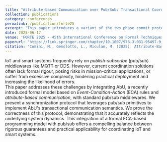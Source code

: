 ```yaml
---
title: "Attribute-based Communication over Pub/Sub: Transactional Coordination for Smart Systems"
collection: publications
category: conferences
permalink: /publication/forte25
excerpt: "This paper introduces a variant of the two phase commit protocol for implementing AbU's transactional semantics on a generic publisher/subscriber middleware."
date: 2025-06-17
venue: 'FORTE 2025 - 45th International Conference on Formal Techniques for Distributed Objects, Components, and Systems'
paperurl: 'https://link.springer.com/chapter/10.1007/978-3-031-95497-9_6'
citation: 'Comini, M., Gemolotto, L., Miculan, M. (2025). Attribute-Based Communication over Pub/Sub: Transactional Coordination for Smart Systems. In: Ferreira, C., Mezzina, C.A. (eds) Formal Techniques for Distributed Objects, Components, and Systems. FORTE 2025. Lecture Notes in Computer Science, vol 15732. Springer, Cham. https://doi.org/10.1007/978-3-031-95497-9_6'
---
```


IoT and smart systems frequently rely on _publish-subscribe_ (pub/sub) middlewares like MQTT or DDS. 
 However, current coordination solutions often lack formal rigour, posing risks in mission-critical applications, or suffer from excessive complexity, hindering practical deployment and increasing the likelihood of errors.  
This paper addresses these challenges by integrating AbU, a recently introduced formal model based on _Event-Condition-Action_ (ECA) rules and _attribute-based communication_, with standard pub/sub middlewares.  We present a synchronization protocol that leverages pub/sub primitives to implement AbU's transactional communication semantics.  We prove the correctness of this protocol, demonstrating that it accurately reflects the underlying system dynamics. This integration of a formal ECA-based programming model with pub/sub offers a compelling balance between rigorous guarantees and practical applicability for coordinating IoT and smart systems.